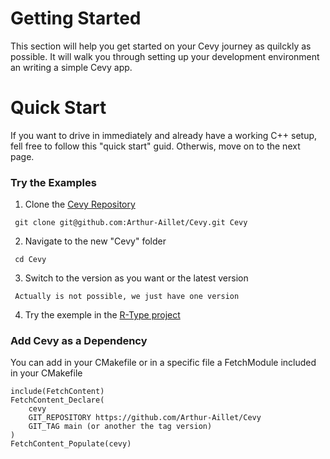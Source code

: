 # Getting Started
This section will help you get started on your Cevy journey as quilckly as possible. It will walk you through setting up your development environment an writing a simple Cevy app.

# Quick Start
If you want to drive in immediately and already have a working C++ setup, fell free to follow this "quick start" guid. Otherwis, move on to the next page.

### Try the Examples

1. Clone the [Cevy Repository][1]

``` git clone git@github.com:Arthur-Aillet/Cevy.git Cevy```

2. Navigate to the new "Cevy" folder

``` cd Cevy```

3. Switch to the version as you want or the latest version

``` Actually is not possible, we just have one version```

4. Try the exemple in the [R-Type project][2]

### Add Cevy as a Dependency

You can add in your CMakefile or in a specific file a FetchModule included in your CMakefile

```
include(FetchContent)
FetchContent_Declare(
    cevy
    GIT_REPOSITORY https://github.com/Arthur-Aillet/Cevy
    GIT_TAG main (or another the tag version)
)
FetchContent_Populate(cevy)
```






[1]: https://github.com/Arthur-Aillet/Cevy "Title"
[2]: https://github.com/Arthur-Aillet/RType "Title"

